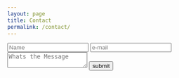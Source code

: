 ```yaml
---
layout: page
title: Contact
permalink: /contact/
---
```


<div class="contact">
    <form action="http://getsimpleform.com/messages?form_api_token=889f5d1ed8fe6b2b9aff6b720fef7584" method="post">
    <!-- all your input fields here.... -->
    <input type='text' required placeholder="Name" name='Name' required label="Name"/>
    <input type='email' required placeholder="e-mail" name='email' required label="E-Mail"/>
    <textarea name="message" required placeholder="Whats the Message" ></textarea>
    <input type='submit' value='submit' />
     <!-- the redirect_to is optional, the form will redirect to the referrer on submission -->
    <input type='hidden' name='redirect_to' value='http://junaidmasoodi.com/junaidmasoodi/thankyou.html' />
    </form>

</div>